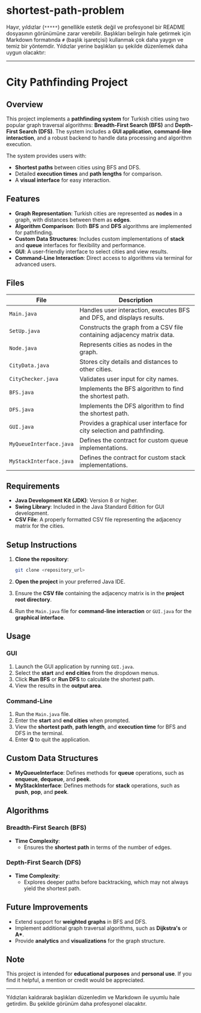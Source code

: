 # shortest-path-problem
Hayır, yıldızlar (`*****`) genellikle estetik değil ve profesyonel bir README dosyasının görünümüne zarar verebilir. Başlıkları belirgin hale getirmek için Markdown formatında `#` (başlık işaretçisi) kullanmak çok daha yaygın ve temiz bir yöntemdir. Yıldızlar yerine başlıkları şu şekilde düzenlemek daha uygun olacaktır:

---

# City Pathfinding Project

## Overview

This project implements a **pathfinding system** for Turkish cities using two popular graph traversal algorithms: **Breadth-First Search (BFS)** and **Depth-First Search (DFS)**. The system includes a **GUI application**, **command-line interaction**, and a robust backend to handle data processing and algorithm execution.

The system provides users with:
- **Shortest paths** between cities using BFS and DFS.
- Detailed **execution times** and **path lengths** for comparison.
- A **visual interface** for easy interaction.

## Features

- **Graph Representation**: Turkish cities are represented as **nodes** in a graph, with distances between them as **edges**.
- **Algorithm Comparison**: Both **BFS** and **DFS** algorithms are implemented for pathfinding.
- **Custom Data Structures**: Includes custom implementations of **stack** and **queue** interfaces for flexibility and performance.
- **GUI**: A user-friendly interface to select cities and view results.
- **Command-Line Interaction**: Direct access to algorithms via terminal for advanced users.

## Files

| **File**          | **Description**                                                                 |
|-------------------|---------------------------------------------------------------------------------|
| `Main.java`       | Handles user interaction, executes BFS and DFS, and displays results.          |
| `SetUp.java`      | Constructs the graph from a CSV file containing adjacency matrix data.          |
| `Node.java`       | Represents cities as nodes in the graph.                                        |
| `CityData.java`   | Stores city details and distances to other cities.                               |
| `CityChecker.java`| Validates user input for city names.                                            |
| `BFS.java`        | Implements the BFS algorithm to find the shortest path.                         |
| `DFS.java`        | Implements the DFS algorithm to find the shortest path.                         |
| `GUI.java`        | Provides a graphical user interface for city selection and pathfinding.         |
| `MyQueueInterface.java` | Defines the contract for custom queue implementations.                   |
| `MyStackInterface.java` | Defines the contract for custom stack implementations.                   |

## Requirements

- **Java Development Kit (JDK)**: Version 8 or higher.
- **Swing Library**: Included in the Java Standard Edition for GUI development.
- **CSV File**: A properly formatted CSV file representing the adjacency matrix for the cities.

## Setup Instructions

1. **Clone the repository**:

   ```bash
   git clone <repository_url>
   ```

2. **Open the project** in your preferred Java IDE.

3. Ensure the **CSV file** containing the adjacency matrix is in the **project root directory**.

4. Run the `Main.java` file for **command-line interaction** or `GUI.java` for the **graphical interface**.

## Usage

### GUI

1. Launch the GUI application by running `GUI.java`.
2. Select the **start** and **end cities** from the dropdown menus.
3. Click **Run BFS** or **Run DFS** to calculate the shortest path.
4. View the results in the **output area**.

### Command-Line

1. Run the `Main.java` file.
2. Enter the **start** and **end cities** when prompted.
3. View the **shortest path**, **path length**, and **execution time** for BFS and DFS in the terminal.
4. Enter **Q** to quit the application.

## Custom Data Structures

- **MyQueueInterface**: Defines methods for **queue** operations, such as **enqueue**, **dequeue**, and **peek**.
- **MyStackInterface**: Defines methods for **stack** operations, such as **push**, **pop**, and **peek**.

## Algorithms

### Breadth-First Search (BFS)

- **Time Complexity**: 
  - Ensures the **shortest path** in terms of the number of edges.

### Depth-First Search (DFS)

- **Time Complexity**: 
  - Explores deeper paths before backtracking, which may not always yield the shortest path.

## Future Improvements

- Extend support for **weighted graphs** in BFS and DFS.
- Implement additional graph traversal algorithms, such as **Dijkstra's** or **A\***.
- Provide **analytics** and **visualizations** for the graph structure.

## Note

This project is intended for **educational purposes** and **personal use**. If you find it helpful, a mention or credit would be appreciated.

---

Yıldızları kaldırarak başlıkları düzenledim ve Markdown ile uyumlu hale getirdim. Bu şekilde görünüm daha profesyonel olacaktır.
